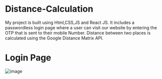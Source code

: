 # Distance-Calculation

My project is built using Html,CSS,JS and React JS.
It includes a passwordless login page where a user can visit our website by entering the OTP that is sent to their mobile Number. 
Distance between two places is calculated using the Google Distance Matrix API.

# Login Page
![image](https://user-images.githubusercontent.com/66779859/162630909-2f1cfbf3-52fd-476d-856d-555033f1a657.png)

